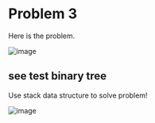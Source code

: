 # Problem 3
Here is the problem. 

![image](https://user-images.githubusercontent.com/3144356/200120314-7937bbef-7b5c-4e24-a397-8873172e455b.png)

## see test binary tree 
Use stack data structure to solve problem!

![image](https://user-images.githubusercontent.com/3144356/200120340-2c476381-8827-412b-abf1-1e0e044921ee.png)

